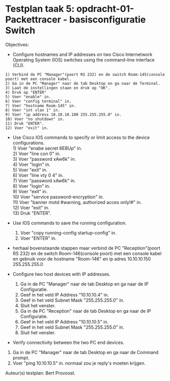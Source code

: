 # Testplan taak 5: opdracht-01-Packettracer - basisconfiguratie Switch

Objectives:  
  *    Configure hostnames and IP addresses on two Cisco Internetwork Operating System (IOS) switches using the command-line interface (CLI).
  
    1) Verbind de PC "Manager"(poort RS 232) en de switch Room-145(console poort) met een console kabel.  
    2) Ga in de PC "Manager" naar de tab Desktop en ga naar de Terminal.  
    3) Laat de instellingen staan en druk op "OK".  
    4) Druk op "ENTER"  
    5) Voer "enable" in.  
    6) Voer "config terminal" in.  
    7) Voer "hostname Room-145" in.  
    8) Voer "int vlan 1" in.  
    9) Voer "ip address 10.10.10.100 255.255.255.0" in.  
    10) Voer "no shutdown" in.  
    11) Druk "ENTER".  
    12) Voer "exit" in.  
    
  *  Use Cisco IOS commands to specify or limit access to the device configurations.  
    1) Voer "enabe secret 6EBUp" in.  
    2) Voer "line con 0" in.  
    3) Voer "password xAw6k" in.  
    4) Voer "login" in.  
    5) Voer "exit" in.  
    6) Voer "line vty 0 4" in.  
    7) Voer "password xAw6k" in.  
    8) Voer "login" in.  
    9) Voer "exit" in.  
    10) Voer "service password-encryption" in.  
    11) Voer "banner motd #warning, authorized acces only!#" in.  
    12) Voer "exit" in.  
    13) Druk "ENTER".  
    
  * Use IOS commands to save the running configuration.  
    1) Voer "copy running-config startup-config" in.  
    2) Voer "ENTER" in.  
    
  * herhaal bovenstaande stappen maar verbind de PC "Reception"(poort RS 232)
    en de switch Room-146(console poort) met een console kabel
    en gebruik voor de hostname "Room-146" en ip adres 10.10.10.150 255.255.255.0  
    
  * Configure two host devices with IP addresses.  
    1) Ga in de PC "Manager" naar de tab Desktop en ga naar de IP Configuratie.  
    2) Geef in het veld IP Address "10.10.10.4" in.  
    3) Geef in het veld Subnet Mask "255.255.255.0" in.  
    4) Sluit het venster.
    5) Ga in de PC "Reception" naar de tab Desktop en ga naar de IP Configuratie.  
    6) Geef in het veld IP Address "10.10.10.5" in.  
    7) Geef in het veld Subnet Mask "255.255.255.0" in.  
    8) Sluit het venster.  
    
  * Verify connectivity between the two PC end devices.  
  1) Ga in de PC "Manager" naar de tab Desktop en ga naar de Command prompt.  
  2) Voer "ping 10.10.10.5" in. normaal zou je reply's moeten krijgen.
     
Auteur(s) testplan: Bert Provoost.


